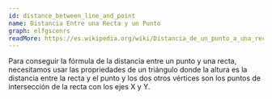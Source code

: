 ```yaml
---
id: distance_between_line_and_point
name: Distancia Entre una Recta y un Punto
graph: elfgscenrs
readMore: https://es.wikipedia.org/wiki/Distancia_de_un_punto_a_una_recta
---
```


Para conseguir la fórmula de la distancia entre un punto y una recta, necesitamos usar las propriedades de un triángulo donde la altura es la distancia entre la recta y el punto y los dos otros vértices son los puntos de intersección de la recta con los ejes X y Y.